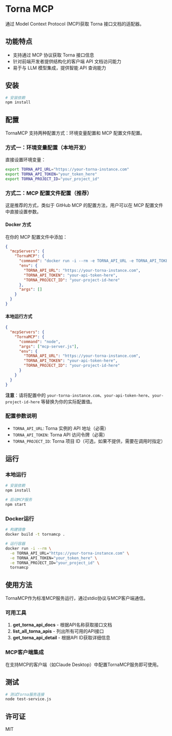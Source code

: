 # Torna MCP

通过 Model Context Protocol (MCP)获取 Torna 接口文档的适配器。

## 功能特点

- 支持通过 MCP 协议获取 Torna 接口信息
- 针对前端开发者提供结构化的客户端 API 文档访问能力
- 易于与 LLM 模型集成，提供智能 API 查询能力

## 安装

```bash
# 安装依赖
npm install
```

## 配置

TornaMCP 支持两种配置方式：环境变量配置和 MCP 配置文件配置。

### 方式一：环境变量配置（本地开发）

直接设置环境变量：
```bash
export TORNA_API_URL="https://your-torna-instance.com"
export TORNA_API_TOKEN="your_token_here"
export TORNA_PROJECT_ID="your_project_id"
```

### 方式二：MCP 配置文件配置（推荐）

这是推荐的方式，类似于 GitHub MCP 的配置方法，用户可以在 MCP 配置文件中直接设置参数。

#### Docker 方式

在你的 MCP 配置文件中添加：

```json
{
  "mcpServers": {
    "TornaMCP": {
      "command": "docker run -i --rm -e TORNA_API_URL -e TORNA_API_TOKEN -e TORNA_PROJECT_ID jiaxiangdong0309/tornamcp:latest",
      "env": {
        "TORNA_API_URL": "https://your-torna-instance.com",
        "TORNA_API_TOKEN": "your-api-token-here",
        "TORNA_PROJECT_ID": "your-project-id-here"
      },
      "args": []
    }
  }
}
```

#### 本地运行方式

```json
{
  "mcpServers": {
    "TornaMCP": {
      "command": "node",
      "args": ["mcp-server.js"],
      "env": {
        "TORNA_API_URL": "https://your-torna-instance.com",
        "TORNA_API_TOKEN": "your-api-token-here",
        "TORNA_PROJECT_ID": "your-project-id-here"
      }
    }
  }
}
```

**注意**：请将配置中的 `your-torna-instance.com`、`your-api-token-here`、`your-project-id-here` 等替换为你的实际配置值。

### 配置参数说明

- `TORNA_API_URL`: Torna 实例的 API 地址（必需）
- `TORNA_API_TOKEN`: Torna API 访问令牌（必需）
- `TORNA_PROJECT_ID`: Torna 项目 ID（可选，如果不提供，需要在调用时指定）

## 运行

### 本地运行
```bash
# 安装依赖
npm install

# 启动MCP服务
npm start
```

### Docker运行
```bash
# 构建镜像
docker build -t tornamcp .

# 运行容器
docker run -i --rm \
  -e TORNA_API_URL="https://your-torna-instance.com" \
  -e TORNA_API_TOKEN="your_token_here" \
  -e TORNA_PROJECT_ID="your_project_id" \
  tornamcp
```

## 使用方法

TornaMCP作为标准MCP服务运行，通过stdio协议与MCP客户端通信。

### 可用工具

1. **get_torna_api_docs** - 根据API名称获取接口文档
2. **list_all_torna_apis** - 列出所有可用的API接口
3. **get_torna_api_detail** - 根据API ID获取详细信息

### MCP客户端集成

在支持MCP的客户端（如Claude Desktop）中配置TornaMCP服务即可使用。

## 测试

```bash
# 测试Torna服务连接
node test-service.js
```

## 许可证

MIT
